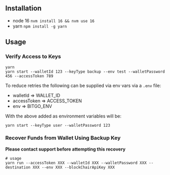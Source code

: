 ## Installation

- node 16 `nvm install 16 && nvm use 16`
- yarn `npm install -g yarn`

## Usage

### Verify Access to Keys

```
yarn
yarn start --walletId 123 --keyType backup --env test --walletPassword 456 --accessToken 789
```

To reduce retries the following can be supplied via env vars via a `.env` file:

- walletId => WALLET_ID
- accessToken => ACCESS_TOKEN
- env => BITGO_ENV

With the above added as environment variables will be:

```
yarn start --keyType user --walletPassword 123
```

### Recover Funds from Wallet Using Backup Key

**Please contact support before attempting this recovery**

```
# usage
yarn run --accessToken XXX --walletId XXX --walletPassword XXX --destination XXX --env XXX --blockChairApiKey XXX
```
